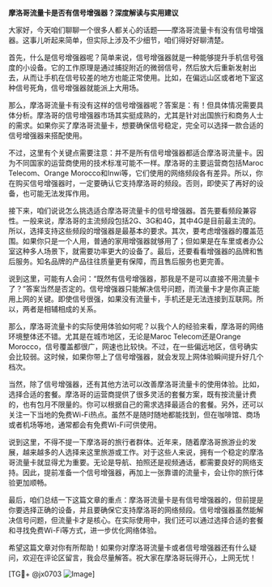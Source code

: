 **摩洛哥流量卡是否有信号增强器？深度解读与实用建议**

大家好，今天咱们聊聊一个很多人都关心的话题——摩洛哥流量卡有没有信号增强器。这事儿听起来简单，但实际上涉及不少细节，咱们得好好聊清楚。

首先，什么是信号增强器呢？简单来说，信号增强器就是一种能够提升手机信号强度的小设备。它的工作原理是通过捕捉附近的微弱信号，然后放大后重新发射出去，从而让手机在信号较差的地方也能正常使用。比如，在偏远山区或者地下室这种信号死角，信号增强器就能派上大用场。

那么，摩洛哥流量卡有没有这样的信号增强器呢？答案是：有！但具体情况需要具体分析。摩洛哥的信号增强器市场其实挺成熟的，尤其是针对出国旅行和商务人士的需求。如果你买了摩洛哥流量卡，想要确保信号稳定，完全可以选择一款合适的信号增强器来搭配使用。

不过，这里有个关键点需要注意：并不是所有信号增强器都适合摩洛哥流量卡。因为不同国家的运营商使用的技术标准可能不一样。摩洛哥的主要运营商包括Maroc Telecom、Orange Morocco和Inwi等，它们使用的网络频段各有差异。所以，你在购买信号增强器时，一定要确认它支持摩洛哥的频段。否则，即使买了再好的设备，也可能无法发挥作用。

接下来，咱们说说怎么挑选适合摩洛哥流量卡的信号增强器。首先要看频段兼容性。一般来说，摩洛哥的主流频段包括2G、3G和4G，其中4G是目前最主流的。所以，选择支持这些频段的增强器是最基本的要求。其次，要考虑增强器的覆盖范围。如果你只是一个人用，普通的家用增强器就够用了；但如果是在车里或者办公室这种多人场景下，就需要功率更大的设备了。最后，还要看看增强器的品牌和售后服务。知名品牌的产品往往质量更有保障，而且售后服务也更完善。

说到这里，可能有人会问：“既然有信号增强器，那我是不是可以直接不用流量卡了？”答案当然是否定的。信号增强器只能解决信号问题，而流量卡才是你真正能用上网的关键。即使信号很强，如果没有流量卡，手机还是无法连接到互联网。所以，两者是相辅相成的关系。

那么，摩洛哥流量卡的实际使用体验如何呢？以我个人的经验来看，摩洛哥的网络环境整体还不错。尤其是在城市地区，无论是Maroc Telecom还是Orange Morocco，信号覆盖都很广，网速也比较快。不过，在一些偏远地区，信号确实会比较弱。这时候，如果你带上了信号增强器，就会发现上网体验瞬间提升好几个档次。

当然，除了信号增强器，还有其他方法可以改善摩洛哥流量卡的使用体验。比如，选择合适的套餐。摩洛哥的运营商提供了很多灵活的套餐方案，既有按流量计费的，也有包月不限量的。你可以根据自己的需求选择最适合的套餐。另外，还可以关注一下当地的免费Wi-Fi热点。虽然不是随时随地都能找到，但在咖啡馆、商场或者机场等地，通常都会有免费Wi-Fi可供使用。

说到这里，不得不提一下摩洛哥的旅行者群体。近年来，随着摩洛哥旅游业的发展，越来越多的人选择来这里旅游或工作。对于这些人来说，拥有一个稳定的摩洛哥流量卡就显得尤为重要。无论是导航、拍照还是视频通话，都需要良好的网络支持。因此，提前准备一个信号增强器，再加上一张靠谱的流量卡，会让你的旅行体验更加顺畅。

最后，咱们总结一下这篇文章的重点：摩洛哥流量卡是有信号增强器的，但前提是你要选择正确的设备，并且要确保它支持摩洛哥的网络频段。信号增强器虽然能解决信号问题，但流量卡才是核心。在实际使用中，我们还可以通过选择合适的套餐和寻找免费Wi-Fi等方式，进一步优化网络体验。

希望这篇文章对你有所帮助！如果你对摩洛哥流量卡或者信号增强器还有什么疑问，欢迎在评论区留言，我会尽量解答。祝大家在摩洛哥玩得开心，上网无忧！

[TG💪+ @jx0703 ![Image](https://github.com/user-attachments/assets/dbca1d08-cadb-493c-b0ec-ad6f7a83f270)]